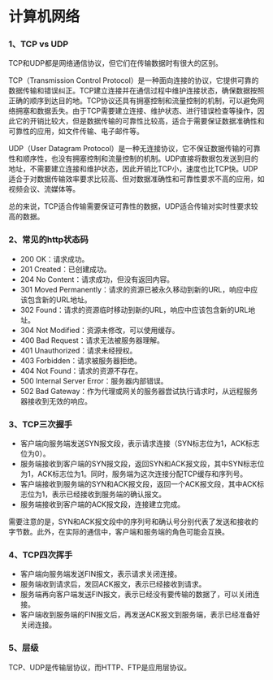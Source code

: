 # 计算机网络

### 1、TCP vs UDP
TCP和UDP都是网络通信协议，但它们在传输数据时有很大的区别。

TCP（Transmission Control Protocol）是一种面向连接的协议，它提供可靠的数据传输和错误纠正。TCP建立连接并在通信过程中维护连接状态，确保数据按照正确的顺序到达目的地。TCP协议还具有拥塞控制和流量控制的机制，可以避免网络拥塞和数据丢失。由于TCP需要建立连接、维护状态、进行错误检查等操作，因此它的开销比较大，但是数据传输的可靠性比较高，适合于需要保证数据准确性和可靠性的应用，如文件传输、电子邮件等。

UDP（User Datagram Protocol）是一种无连接协议，它不保证数据传输的可靠性和顺序性，也没有拥塞控制和流量控制的机制。UDP直接将数据包发送到目的地址，不需要建立连接和维护状态，因此开销比TCP小，速度也比TCP快。UDP适合于对数据传输效率要求比较高、但对数据准确性和可靠性要求不高的应用，如视频会议、流媒体等。

总的来说，TCP适合传输需要保证可靠性的数据，UDP适合传输对实时性要求较高的数据。

### 2、常见的http状态码

- 200 OK：请求成功。
- 201 Created：已创建成功。
- 204 No Content：请求成功，但没有返回内容。
- 301 Moved Permanently：请求的资源已被永久移动到新的URL，响应中应该包含新的URL地址。
- 302 Found：请求的资源临时移动到新的URL，响应中应该包含新的URL地址。
- 304 Not Modified：资源未修改，可以使用缓存。
- 400 Bad Request：请求无法被服务器理解。
- 401 Unauthorized：请求未经授权。
- 403 Forbidden：请求被服务器拒绝。
- 404 Not Found：请求的资源不存在。
- 500 Internal Server Error：服务器内部错误。
- 502 Bad Gateway：作为代理或网关的服务器尝试执行请求时，从远程服务器接收到无效的响应。

### 3、TCP三次握手

- 客户端向服务端发送SYN报文段，表示请求连接（SYN标志位为1，ACK标志位为0）。
- 服务端接收到客户端的SYN报文段，返回SYN和ACK报文段，其中SYN标志位为1，ACK标志位为1。同时，服务端为这次连接分配TCP缓存和序列号。
- 客户端接收到服务端的SYN和ACK报文段，返回一个ACK报文段，其中ACK标志位为1，表示已经接收到服务端的确认报文。
- 服务端接收到客户端的ACK报文段，连接建立完成。

需要注意的是，SYN和ACK报文段中的序列号和确认号分别代表了发送和接收的字节数。此外，在实际的通信中，客户端和服务端的角色可能会互换。

### 4、TCP四次挥手

- 客户端向服务端发送FIN报文，表示请求关闭连接。
- 服务端收到请求后，发回ACK报文，表示已经接收到请求。
- 服务端再向客户端发送FIN报文，表示已经没有要传输的数据了，可以关闭连接。
- 客户端收到服务端的FIN报文后，再发送ACK报文到服务端，表示已经准备好关闭连接。

### 5、层级

TCP、UDP是传输层协议，而HTTP、FTP是应用层协议。